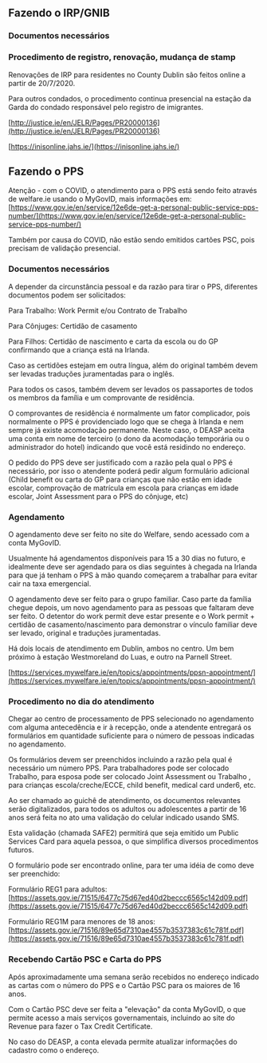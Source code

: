 Fazendo o IRP/GNIB
-----------------------------------------------------------------------------------------------------------------------

### Documentos necessários

### Procedimento de registro, renovação, mudança de stamp

Renovações de IRP para residentes no County Dublin são feitos online a partir de 20/7/2020.

Para outros condados, o procedimento continua presencial na estação da Garda do condado responsável pelo registro de imigrantes.

[http://justice.ie/en/JELR/Pages/PR20000136](http://justice.ie/en/JELR/Pages/PR20000136)

[https://inisonline.jahs.ie/](https://inisonline.jahs.ie/)

Fazendo o PPS
-------------------------------------------------------------------------------------------------------------

Atenção - com o COVID, o atendimento para o PPS está sendo feito através de welfare.ie usando o MyGovID, mais informações em: [https://www.gov.ie/en/service/12e6de-get-a-personal-public-service-pps-number/](https://www.gov.ie/en/service/12e6de-get-a-personal-public-service-pps-number/)

Também por causa do COVID, não estão sendo emitidos cartões PSC, pois precisam de validação presencial.

### Documentos necessários

A depender da circunstância pessoal e da razão para tirar o PPS, diferentes documentos podem ser solicitados:

Para Trabalho: Work Permit e/ou Contrato de Trabalho

Para Cônjuges: Certidão de casamento

Para Filhos: Certidão de nascimento e carta da escola ou do GP confirmando que a criança está na Irlanda.

Caso as certidões estejam em outra língua, além do original também devem ser levadas traduções juramentadas para o inglês.

Para todos os casos, também devem ser levados os passaportes de todos os membros da família e um comprovante de residência.

O comprovantes de residência é normalmente um fator complicador, pois normalmente o PPS é providenciado logo que se chega à Irlanda e nem sempre já existe acomodação permanente. Neste caso, o DEASP aceita uma conta em nome de terceiro (o dono da acomodação temporária ou o administrador do hotel) indicando que você está residindo no endereço.

O pedido do PPS deve ser justificado com a razão pela qual o PPS é necessário, por isso o atendente poderá pedir algum formulário adicional (Child benefit ou carta do GP para crianças que não estão em idade escolar, comprovação de matrícula em escola para crianças em idade escolar, Joint Assessment para o PPS do cônjuge, etc)

### Agendamento

O agendamento deve ser feito no site do Welfare, sendo acessado com a conta MyGovID.

Usualmente há agendamentos disponíveis para 15 a 30 dias no futuro, e idealmente deve ser agendado para os dias seguintes à chegada na Irlanda para que já tenham o PPS à mão quando começarem a trabalhar para evitar cair na taxa emergencial.

O agendamento deve ser feito para o grupo familiar. Caso parte da família chegue depois, um novo agendamento para as pessoas que faltaram deve ser feito. O detentor do work permit deve estar presente e o Work permit + certidão de casamento/nascimento para demonstrar o vínculo familiar deve ser levado, original e traduções juramentadas.

Há dois locais de atendimento em Dublin, ambos no centro. Um bem próximo à estação Westmoreland do Luas, e outro na Parnell Street.

[https://services.mywelfare.ie/en/topics/appointments/ppsn-appointment/](https://services.mywelfare.ie/en/topics/appointments/ppsn-appointment/)

### Procedimento no dia do atendimento

Chegar ao centro de processamento de PPS selecionado no agendamento com alguma antecedência e ir à recepção, onde a atendente entregará os formulários em quantidade suficiente para o número de pessoas indicadas no agendamento.

Os formulários devem ser preenchidos incluindo a razão pela qual é necessário um número PPS. Para trabalhadores pode ser colocado Trabalho, para esposa pode ser colocado Joint Assessment ou Trabalho , para crianças escola/creche/ECCE, child benefit, medical card under6, etc.

Ao ser chamado ao guichê de atendimento, os documentos relevantes serão digitalizados, para todos os adultos ou adolescentes a partir de 16 anos será feita no ato uma validação do celular indicado usando SMS.

Esta validação (chamada SAFE2) permitirá que seja emitido um Public Services Card para aquela pessoa, o que simplifica diversos procedimentos futuros.

O formulário pode ser encontrado online, para ter uma idéia de como deve ser preenchido:

Formulário REG1 para adultos: [https://assets.gov.ie/71515/6477c75d67ed40d2beccc6565c142d09.pdf](https://assets.gov.ie/71515/6477c75d67ed40d2beccc6565c142d09.pdf)

Formulário REG1M para menores de 18 anos: [https://assets.gov.ie/71516/89e65d7310ae4557b3537383c61c781f.pdf](https://assets.gov.ie/71516/89e65d7310ae4557b3537383c61c781f.pdf)

### Recebendo Cartão PSC e Carta do PPS

Após aproximadamente uma semana serão recebidos no endereço indicado as cartas com o número do PPS e o Cartão PSC para os maiores de 16 anos.

Com o Cartão PSC deve ser feita a "elevação" da conta MyGovID, o que permite acesso a mais serviços governamentais, incluindo ao site do Revenue para fazer o Tax Credit Certificate.

No caso do DEASP, a conta elevada permite atualizar informações do cadastro como o endereço.